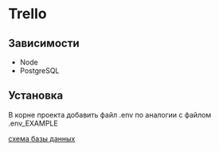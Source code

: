 # Trello

## Зависимости

- Node
- PostgreSQL

## Установка

В корне проекта добавить файл .env по аналогии с файлом .env_EXAMPLE

[схема базы данных](https://dbdiagram.io/d/trello_next-66c2fb968b4bb5230e74bc02)

